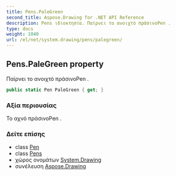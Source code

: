 ```yaml
---
title: Pens.PaleGreen
second_title: Aspose.Drawing for .NET API Reference
description: Pens ιδιοκτησία. Παίρνει το ανοιχτό πράσινοPen .
type: docs
weight: 1040
url: /el/net/system.drawing/pens/palegreen/
---
```

## Pens.PaleGreen property

Παίρνει το ανοιχτό πράσινοPen .

```csharp
public static Pen PaleGreen { get; }
```

### Αξία περιουσίας

Το αχνό πράσινοPen .

### Δείτε επίσης

* class [Pen](../../pen/)
* class [Pens](../)
* χώρος ονομάτων [System.Drawing](../../pens/)
* συνέλευση [Aspose.Drawing](../../../)


